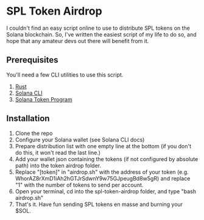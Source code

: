 # SPL Token Airdrop

I couldn't find an easy script online to use to distribute SPL tokens on the Solana blockchain. So, I've written the easiest script of my life to do so, and hope that any amateur devs out there will benefit from it.

## Prerequisites
You'll need a few CLI utilities to use this script.
1. [Rust](https://www.rust-lang.org/tools/install)
2. [Solana CLI](https://docs.solana.com/cli/install-solana-cli-tools)
3. [Solana Token Program](https://spl.solana.com/token)

## Installation
1. Clone the repo
2. Configure your Solana wallet (see Solana CLI docs)
3. Prepare distribution list with one empty line at the bottom (if you don't do this, it won't read the last line.)
4. Add your wallet json containing the tokens (if not configured by absolute path) into the token airdrop folder.
5. Replace "[token]" in "airdrop.sh" with the address of your token (e.g. 
WhorAZ8rXmD1iAh2hGTJrSdwnY9w75GJpeugBd8w5gR) and replace "1" with the number of tokens to send per account.
4. Open your terminal, cd into the spl-token-airdrop folder, and type "bash airdrop.sh"
5. That's it. Have fun sending SPL tokens en masse and burning your $SOL.
